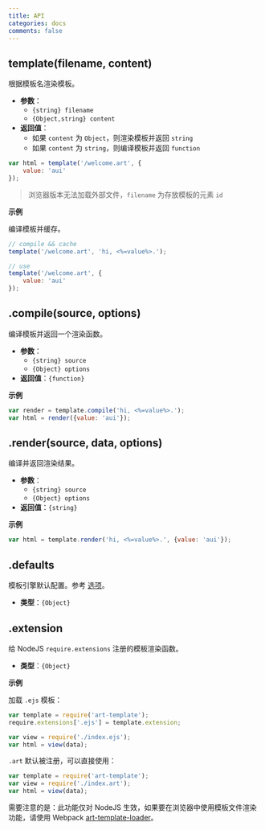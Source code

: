 ```yaml
---
title: API
categories: docs
comments: false
---
```


## template(filename, content)

根据模板名渲染模板。

* **参数**：
    * `{string} filename`
    * `{Object,string} content`
* **返回值**：
    * 如果 `content` 为 `Object`，则渲染模板并返回 `string`
    * 如果 `content` 为 `string`，则编译模板并返回 `function`

```js
var html = template('/welcome.art', {
    value: 'aui'
});
```

> 浏览器版本无法加载外部文件，`filename` 为存放模板的元素 `id`

**示例**

编译模板并缓存。

```js
// compile && cache
template('/welcome.art', 'hi, <%=value%>.');

// use
template('/welcome.art', {
    value: 'aui'
});
```

## .compile(source, options)

编译模板并返回一个渲染函数。

* **参数**：
    * `{string} source`
    * `{Object} options`
* **返回值**：`{function}`

**示例**

```js
var render = template.compile('hi, <%=value%>.');
var html = render({value: 'aui'});
```

## .render(source, data, options)

编译并返回渲染结果。

* **参数**：
    * `{string} source`
    * `{Object} options`
* **返回值**：`{string}`

**示例**

```js
var html = template.render('hi, <%=value%>.', {value: 'aui'});
```

## .defaults

模板引擎默认配置。参考 [选项](./options.html)。

* **类型**：`{Object}`

## .extension

给 NodeJS `require.extensions` 注册的模板渲染函数。 

* **类型**：`{Object}`

**示例**

加载 `.ejs` 模板：

```js
var template = require('art-template');
require.extensions['.ejs'] = template.extension;

var view = require('./index.ejs');
var html = view(data); 
```

`.art` 默认被注册，可以直接使用：

```js
var template = require('art-template');
var view = require('./index.art');
var html = view(data); 
```

需要注意的是：此功能仅对 NodeJS 生效，如果要在浏览器中使用模板文件渲染功能，请使用 Webpack [art-template-loader](../webpack)。
